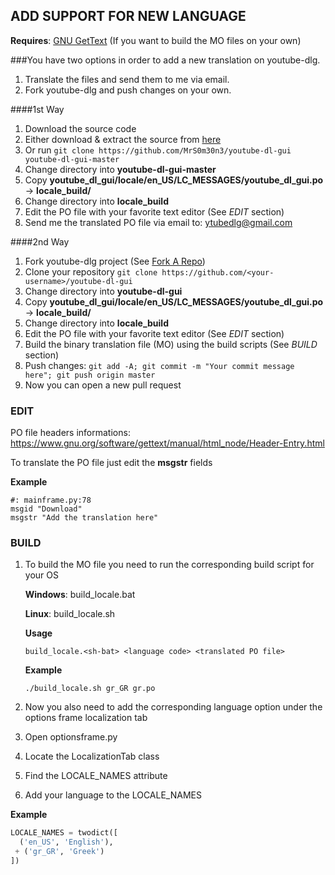 ## ADD SUPPORT FOR NEW LANGUAGE

**Requires**: [GNU GetText](https://www.gnu.org/software/gettext/) (If you want to build the MO files on your own)

###You have two options in order to add a new translation on youtube-dlg.

1. Translate the files and send them to me via email.
2. Fork youtube-dlg and push changes on your own.

####1st Way

1. Download the source code
 1. Either download & extract the source from [here](https://github.com/MrS0m30n3/youtube-dl-gui/archive/master.zip)
 2. Or run `git clone https://github.com/MrS0m30n3/youtube-dl-gui youtube-dl-gui-master`
2. Change directory into **youtube-dl-gui-master**
3. Copy **youtube_dl_gui/locale/en_US/LC_MESSAGES/youtube_dl_gui.po** -> **locale_build/**
4. Change directory into **locale_build**
5. Edit the PO file with your favorite text editor (See *EDIT* section)
6. Send me the translated PO file via email to: ytubedlg@gmail.com

####2nd Way

1. Fork youtube-dlg project (See [Fork A Repo](https://help.github.com/articles/fork-a-repo/))
2. Clone your repository `git clone https://github.com/<your-username>/youtube-dl-gui`
3. Change directory into **youtube-dl-gui**
4. Copy **youtube_dl_gui/locale/en_US/LC_MESSAGES/youtube_dl_gui.po** -> **locale_build/**
5. Change directory into **locale_build**
6. Edit the PO file with your favorite text editor (See *EDIT* section)
7. Build the binary translation file (MO) using the build scripts (See *BUILD* section)
8. Push changes: 
`git add -A; git commit -m "Your commit message here"; git push origin master`
9. Now you can open a new pull request

### EDIT
PO file headers informations:
https://www.gnu.org/software/gettext/manual/html_node/Header-Entry.html
  
To translate the PO file just edit the **msgstr** fields
  
**Example**
``` pot
#: mainframe.py:78
msgid "Download"
msgstr "Add the translation here"
```

### BUILD
1. To build the MO file you need to run the corresponding build script for your OS
   
   **Windows**: build_locale.bat
   
   **Linux**: build_locale.sh

   **Usage**
   
   `build_locale.<sh-bat> <language code> <translated PO file>`

   **Example**
   
   `./build_locale.sh gr_GR gr.po`
   
2. Now you also need to add the corresponding language option under the options frame localization tab
 1. Open optionsframe.py
 2. Locate the LocalizationTab class
 3. Find the LOCALE_NAMES attribute
 4. Add your language to the LOCALE_NAMES 
  
  **Example**
  ``` python
  LOCALE_NAMES = twodict([
    ('en_US', 'English'),
   + ('gr_GR', 'Greek')
  ])
  ```
 
